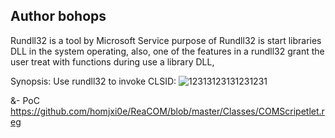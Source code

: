 ## Author bohops

Rundll32 is a tool by Microsoft Service purpose of Rundll32 is start libraries DLL in the system operating, also, one of the features in a rundll32 grant the user treat with functions during use a library DLL,


Synopsis:
Use rundll32 to invoke CLSID:
![12313123131231231](https://user-images.githubusercontent.com/25440152/47966426-df219a80-e05a-11e8-9f37-8c2917cce381.PNG)

&- PoC
https://github.com/homjxi0e/ReaCOM/blob/master/Classes/COMScripetlet.reg
